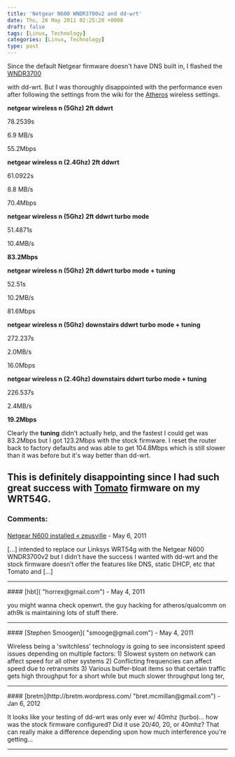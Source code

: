 ```yaml
---
title: 'Netgear N600 WNDR3700v2 and dd-wrt'
date: Thu, 26 May 2011 02:25:28 +0000
draft: false
tags: [Linux, Technology]
categories: [Linux, Technology]
type: post
---
```


Since the default Netgear firmware doesn't have DNS built in, I flashed the [WNDR3700](http://www.dd-wrt.com/wiki/index.php/Netgear_WNDR3700)

with dd-wrt. But I was thoroughly disappointed with the performance even after following the settings from the wiki for the [Atheros](http://www.dd-wrt.com/wiki/index.php/Atheros/ath_wireless_settings) wireless settings.

**netgear wireless n (5Ghz) 2ft ddwrt**

78.2539s

6.9 MB/s

55.2Mbps

**netgear wireless n (2.4Ghz) 2ft ddwrt**

61.0922s

8.8 MB/s

70.4Mbps

**netgear wireless n (5Ghz) 2ft ddwrt turbo mode**

51.4871s

10.4MB/s

**83.2Mbps**

**netgear wireless n (5Ghz) 2ft ddwrt turbo mode + tuning**

52.51s

10.2MB/s

81.6Mbps

**netgear wireless n (5Ghz) downstairs ddwrt turbo mode + tuning**

272.237s

2.0MB/s

16.0Mbps

**netgear wireless n (2.4Ghz) downstairs ddwrt turbo mode + tuning**

226.537s

2.4MB/s

**19.2Mbps**

Clearly the **tuning** didn't actually help, and the fastest I could get was 83.2Mbps but I got 123.2Mbps with the stock firmware. I reset the router back to factory defaults and was able to get 104.8Mbps which is still slower than it was before but it's way better than dd-wrt.

This is definitely disappointing since I had such great success with [Tomato](http://www.polarcloud.com/tomato) firmware on my WRT54G.
---
### Comments:
####
[Netgear N600 installed &laquo; zeusville](http://zeusville.wordpress.com/2011/05/28/netgear-n600-installed/ "") - <time datetime="2011-05-28 22:36:10">May 6, 2011</time>

\[...\] intended to replace our Linksys WRT54g with the Netgear N600 WNDR3700v2 but I didn’t have the success I wanted with dd-wrt and the stock firmware doesn’t offer the features like DNS, static DHCP, etc that Tomato and \[...\]
<hr />
####
[hbt]( "horrex@gmail.com") - <time datetime="2011-05-26 02:39:32">May 4, 2011</time>

you might wanna check openwrt. the guy hacking for atheros/qualcomm on ath9k is maintaining lots of stuff there.
<hr />
####
[Stephen Smoogen]( "smooge@gmail.com") - <time datetime="2011-05-26 12:22:53">May 4, 2011</time>

Wireless being a 'switchless' technology is going to see inconsistent speed issues depending on multiple factors: 1) Slowest system on network can affect speed for all other systems 2) Conflicting frequencies can affect speed due to retransmits 3) Various buffer-bloat items so that certain traffic gets high throughput for a short while but much slower throughput long ter,
<hr />
####
[bretm](http://bretm.wordpress.com/ "bret.mcmillan@gmail.com") - <time datetime="2012-01-28 19:10:26">Jan 6, 2012</time>

It looks like your testing of dd-wrt was only ever w/ 40mhz (turbo)... how was the stock firmware configured? Did it use 20/40, 20, or 40mhz? That can really make a difference depending upon how much interference you're getting...
<hr />
